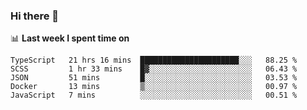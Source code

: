 ### Hi there 👋

<!--
**DBvc/DBvc** is a ✨ _special_ ✨ repository because its `README.md` (this file) appears on your GitHub profile.

Here are some ideas to get you started:

- 🔭 I’m currently working on ...
- 🌱 I’m currently learning ...
- 👯 I’m looking to collaborate on ...
- 🤔 I’m looking for help with ...
- 💬 Ask me about ...
- 📫 How to reach me: ...
- 😄 Pronouns: ...
- ⚡ Fun fact: ...
-->

📊 **Last week I spent time on**
<!--START_SECTION:waka-->
```text
TypeScript   21 hrs 16 mins  ██████████████████████░░░   88.25 % 
SCSS         1 hr 33 mins    █▓░░░░░░░░░░░░░░░░░░░░░░░   06.43 % 
JSON         51 mins         █░░░░░░░░░░░░░░░░░░░░░░░░   03.53 % 
Docker       13 mins         ▒░░░░░░░░░░░░░░░░░░░░░░░░   00.97 % 
JavaScript   7 mins          ░░░░░░░░░░░░░░░░░░░░░░░░░   00.51 % 
```
<!--END_SECTION:waka-->
